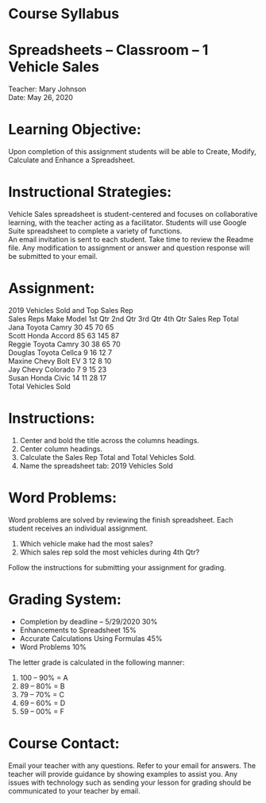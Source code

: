 #  Course Syllabus
# Spreadsheets – Classroom – 1 Vehicle Sales 
Teacher:  Mary Johnson		
Date: May 26, 2020

# Learning Objective:  
Upon completion of this assignment students will be able to Create, Modify, Calculate and Enhance a Spreadsheet.
# Instructional Strategies: 
Vehicle Sales spreadsheet is student-centered and focuses on collaborative learning, with the teacher acting as a facilitator.  Students will use Google Suite spreadsheet to complete a variety of functions.  
An email invitation is sent to each student. Take time to review the Readme file. Any modification to assignment or answer and question response will be submitted to your email.
# Assignment: 
2019 Vehicles Sold and Top Sales Rep						
Sales Reps	Make	Model	1st Qtr	2nd Qtr	3rd Qtr	4th Qtr	Sales Rep Total 	
Jana	Toyota	Camry	30	45	70	65	 	
Scott	Honda	Accord	85	63	145	87	 	
Reggie	Toyota	Camry	30	38	65	70	 	
Douglas	Toyota	Cellca	9	16	12	7	 	
Maxine	Chevy	Bolt EV	3	12	8	10	 	
Jay	Chevy	Colorado	7	9	15	23	 	
Susan	Honda	Civic	14	11	28	17	 	
Total Vehicles Sold	 	 	 	 	 	 	 	

# Instructions:   

1. Center and bold the title across the columns headings.
2. Center column headings.
3. Calculate the Sales Rep Total and Total Vehicles Sold.
4. Name the spreadsheet tab:  2019 Vehicles Sold

# Word Problems:
Word problems are solved by reviewing the finish spreadsheet. Each student receives an individual assignment.
   
1. Which vehicle make had the most sales?
2. Which sales rep sold the most vehicles during 4th Qtr?

Follow the instructions for submitting your assignment for grading.
# Grading System: 

- Completion by deadline – 5/29/2020        30%
- Enhancements to Spreadsheet 		15%
- Accurate Calculations Using Formulas	45%
- Word Problems				10%

The letter grade is calculated in the following manner:

1. 100 – 90% = A
2.  89 – 80% = B	
3.  79 – 70% = C	
4.  69 – 60% = D	
5.  59 – 00% = F
# Course Contact:  
Email your teacher with any questions.  Refer to your email for answers. The teacher will provide guidance by showing examples to assist you.  Any issues with technology such as sending your lesson for grading should be communicated to your teacher by email.








